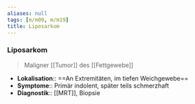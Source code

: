 ```yaml
---
aliases: null
tags: [m/m09, m/m19]
title: Liposarkom
---
```

### Liposarkom
> Maligner [[Tumor]] des [[Fettgewebe]]
- **Lokalisation**:: ==An Extremitäten, im tiefen Weichgewebe==
- **Symptome**:: Primär indolent, später teils schmerzhaft
- **Diagnostik**:: [[MRT]], Biopsie